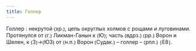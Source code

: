 ```yaml
---
title: Голлер
---
```


Голлер
: некрутой ⦅хр.⦆, цепь округлых холмов с рощами и луговинами. Протянулся от ⦅г.⦆ Ликман-Ганын к ⦅Ю⦆; часть ⦅вдрз.⦆ ⦅рр.⦆ Ворон и Шелен, к ⦅З⦆→⦅ЮЗ⦆ от ⦅н.п.⦆ Ворон ⦅Судак.⦆ – голлер – ⦅рпл.⦆ ⦃Е8⦄.
